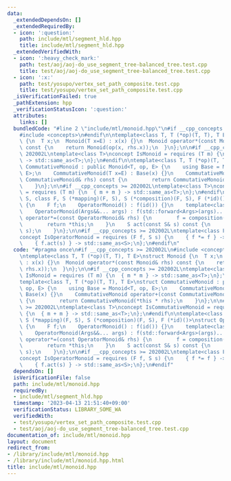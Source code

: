 ```yaml
---
data:
  _extendedDependsOn: []
  _extendedRequiredBy:
  - icon: ':question:'
    path: include/mtl/segment_hld.hpp
    title: include/mtl/segment_hld.hpp
  _extendedVerifiedWith:
  - icon: ':heavy_check_mark:'
    path: test/aoj/aoj-do_use_segment_tree-balanced_tree.test.cpp
    title: test/aoj/aoj-do_use_segment_tree-balanced_tree.test.cpp
  - icon: ':x:'
    path: test/yosupo/vertex_set_path_composite.test.cpp
    title: test/yosupo/vertex_set_path_composite.test.cpp
  _isVerificationFailed: true
  _pathExtension: hpp
  _verificationStatusIcon: ':question:'
  attributes:
    links: []
  bundledCode: "#line 2 \"include/mtl/monoid.hpp\"\n#if __cpp_concepts >= 202002L\n\
    #include <concepts>\n#endif\n\ntemplate<class T, T (*op)(T, T), T E>\nstruct Monoid\
    \ {\n  T x;\n  Monoid(T x=E) : x(x) {}\n  Monoid operator*(const Monoid& rhs)\
    \ const {\n    return Monoid(op(x, rhs.x));\n  }\n};\n\n#if __cpp_concepts >=\
    \ 202002L\ntemplate<class T>\nconcept IsMonoid = requires (T m) {\n  { m * m }\
    \ -> std::same_as<T>;\n};\n#endif\n\ntemplate<class T, T (*op)(T, T), T E>\nstruct\
    \ CommutativeMonoid : public Monoid<T, op, E> {\n    using Base = Monoid<T, op,\
    \ E>;\n    CommutativeMonoid(T x=E) : Base(x) {}\n    CommutativeMonoid operator+(const\
    \ CommutativeMonoid& rhs) const {\n        return CommutativeMonoid(*this * rhs);\n\
    \    }\n};\n\n#if __cpp_concepts >= 202002L\ntemplate<class T>\nconcept IsCommutativeMonoid\
    \ = requires (T m) {\n  { m + m } -> std::same_as<T>;\n};\n#endif\n\ntemplate<class\
    \ S, class F, S (*mapping)(F, S), S (*composition)(F, S), F (*id)()>\nstruct OperatorMonoid\
    \ {\n    F f;\n    OperatorMonoid() : f(id()) {}\n    template<class... Args>\n\
    \    OperatorMonoid(Args&&... args) : f(std::forward<Args>(args)...) {}\n    OperatorMonoid&\
    \ operator*=(const OperatorMonoid& rhs) {\n        f = composition(rhs.f, f);\n\
    \        return *this;\n    }\n    S act(const S& s) const {\n        return mapping(f,\
    \ s);\n    }\n};\n\n#if __cpp_concepts >= 202002L\ntemplate<class F, class S>\n\
    concept IsOperatorMonoid = requires (F f, S s) {\n    { f *= f } -> std::same_as<F&>;\n\
    \    { f.act(s) } -> std::same_as<S>;\n};\n#endif\n"
  code: "#pragma once\n#if __cpp_concepts >= 202002L\n#include <concepts>\n#endif\n\
    \ntemplate<class T, T (*op)(T, T), T E>\nstruct Monoid {\n  T x;\n  Monoid(T x=E)\
    \ : x(x) {}\n  Monoid operator*(const Monoid& rhs) const {\n    return Monoid(op(x,\
    \ rhs.x));\n  }\n};\n\n#if __cpp_concepts >= 202002L\ntemplate<class T>\nconcept\
    \ IsMonoid = requires (T m) {\n  { m * m } -> std::same_as<T>;\n};\n#endif\n\n\
    template<class T, T (*op)(T, T), T E>\nstruct CommutativeMonoid : public Monoid<T,\
    \ op, E> {\n    using Base = Monoid<T, op, E>;\n    CommutativeMonoid(T x=E) :\
    \ Base(x) {}\n    CommutativeMonoid operator+(const CommutativeMonoid& rhs) const\
    \ {\n        return CommutativeMonoid(*this * rhs);\n    }\n};\n\n#if __cpp_concepts\
    \ >= 202002L\ntemplate<class T>\nconcept IsCommutativeMonoid = requires (T m)\
    \ {\n  { m + m } -> std::same_as<T>;\n};\n#endif\n\ntemplate<class S, class F,\
    \ S (*mapping)(F, S), S (*composition)(F, S), F (*id)()>\nstruct OperatorMonoid\
    \ {\n    F f;\n    OperatorMonoid() : f(id()) {}\n    template<class... Args>\n\
    \    OperatorMonoid(Args&&... args) : f(std::forward<Args>(args)...) {}\n    OperatorMonoid&\
    \ operator*=(const OperatorMonoid& rhs) {\n        f = composition(rhs.f, f);\n\
    \        return *this;\n    }\n    S act(const S& s) const {\n        return mapping(f,\
    \ s);\n    }\n};\n\n#if __cpp_concepts >= 202002L\ntemplate<class F, class S>\n\
    concept IsOperatorMonoid = requires (F f, S s) {\n    { f *= f } -> std::same_as<F&>;\n\
    \    { f.act(s) } -> std::same_as<S>;\n};\n#endif"
  dependsOn: []
  isVerificationFile: false
  path: include/mtl/monoid.hpp
  requiredBy:
  - include/mtl/segment_hld.hpp
  timestamp: '2023-04-13 21:51:40+09:00'
  verificationStatus: LIBRARY_SOME_WA
  verifiedWith:
  - test/yosupo/vertex_set_path_composite.test.cpp
  - test/aoj/aoj-do_use_segment_tree-balanced_tree.test.cpp
documentation_of: include/mtl/monoid.hpp
layout: document
redirect_from:
- /library/include/mtl/monoid.hpp
- /library/include/mtl/monoid.hpp.html
title: include/mtl/monoid.hpp
---
```

